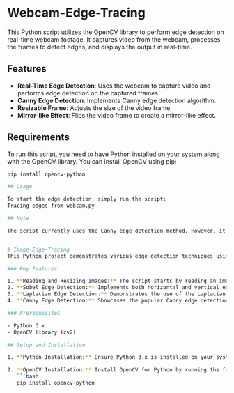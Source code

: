 # Webcam-Edge-Tracing

This Python script utilizes the OpenCV library to perform edge detection on real-time webcam footage. It captures video from the webcam, processes the frames to detect edges, and displays the output in real-time.

## Features

- **Real-Time Edge Detection**: Uses the webcam to capture video and performs edge detection on the captured frames.
- **Canny Edge Detection**: Implements Canny edge detection algorithm.
- **Resizable Frame**: Adjusts the size of the video frame.
- **Mirror-like Effect**: Flips the video frame to create a mirror-like effect.

## Requirements

To run this script, you need to have Python installed on your system along with the OpenCV library. You can install OpenCV using pip:

```bash
pip install opencv-python

## Usage

To start the edge detection, simply run the script:
Tracing edges from webcam.py

## Note

The script currently uses the Canny edge detection method. However, it can be modified to use other methods like Laplacian and Sobel by uncommenting the respective lines in the code


# Image-Edge-Tracing
This Python project demonstrates various edge detection techniques using the OpenCV library. It provides an easy-to-follow script that showcases three different methods of edge detection: Sobel Edge Detection, Laplacian Edge Detection, and Canny Edge Detection.

### Key Features:

1. **Reading and Resizing Images:** The script starts by reading an image from a file and resizing it for optimal processing.
2. **Sobel Edge Detection:** Implements both horizontal and vertical edge detections using the Sobel operator.
3. **Laplacian Edge Detection:** Demonstrates the use of the Laplacian operator for edge detection.
4. **Canny Edge Detection:** Showcases the popular Canny edge detection algorithm, with adjustable threshold values.

### Prerequisites

- Python 3.x
- OpenCV library (cv2)

## Setup and Installation

1. **Python Installation:** Ensure Python 3.x is installed on your system. If not, download and install it from the [Python website](https://www.python.org/downloads/).

2. **OpenCV Installation:** Install OpenCV for Python by running the following command:
   ```bash
   pip install opencv-python
